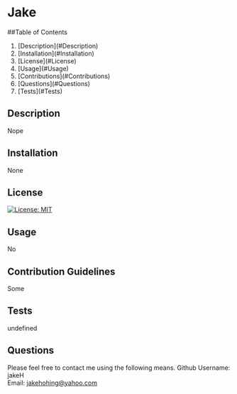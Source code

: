 # Jake

##Table of Contents

<ol>
<li>[Description](#Description)</li>
<li>[Installation](#Installation)</li>
<li>[License](#License)</li>
<li>[Usage](#Usage)</li>
<li>[Contributions](#Contributions)</li>
<li>[Questions](#Questions)</li>
<li>[Tests](#Tests)</li>
</ol>

## Description
Nope

## Installation
None

## License  
[![License: MIT](https://img.shields.io/badge/License-MIT-yellow.svg)](https://opensource.org/licenses/MIT)

## Usage
No

## Contribution Guidelines
Some

## Tests
undefined

## Questions
Please feel free to contact me using the following means.
Github Username: jakeH  
Email: jakehohing@yahoo.com  
